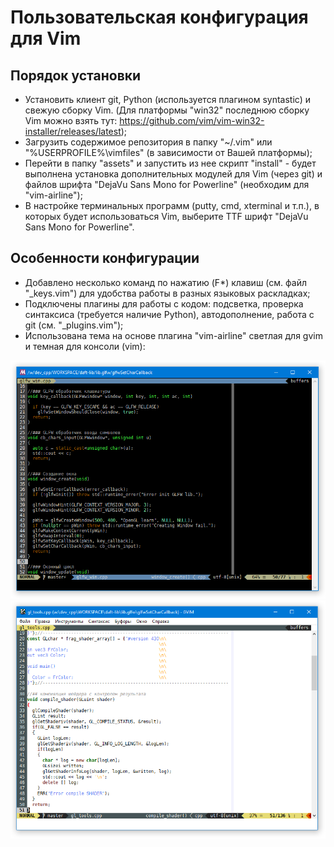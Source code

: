 
# Пользовательская конфигурация для Vim

## Порядок установки

 - Установить клиент git, Python (используется плагином syntastic) и свежую сборку Vim. (Для платформы "win32" последнюю сборку Vim можно взять тут: https://github.com/vim/vim-win32-installer/releases/latest);
 - Загрузить содержимое репозитория в папку "~/.vim" или "%USERPROFILE%\vimfiles" (в зависимости от Вашей платформы);
 - Перейти в папку "assets" и запустить из нее скрипт "install" - будет выполнена установка дополнительных модулей для Vim (через git) и файлов шрифта "DejaVu Sans Mono for Powerline" (необходим для "vim-airline");
 - В настройке терминальных программ (putty, cmd, xterminal и т.п.), в которых будет использоваться Vim, выберите TTF шрифт "DejaVu Sans Mono for Powerline".

## Особенности конфигурации

 - Добавлено несколько команд по нажатию (F*) клавиш (см. файл "_keys.vim") для удобства работы в разных языковых раскладках;
 - Подключены плагины для работы с кодом: подсветка, проверка синтаксиса (требуется наличие Python), автодополнение, работа с git (см. "_plugins.vim");
 - Использована тема на основе плагина "vim-airline" светлая для gvim и темная для консоли (vim):

![Screenshot](assets/vim.png)
![Screenshot](assets/gvim.png)

